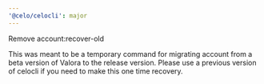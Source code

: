 ```yaml
---
'@celo/celocli': major
---
```

Remove account:recover-old

This was meant to be a temporary command for migrating account from a beta version of Valora to the release version. Please use a previous version of celocli if you need to make this one time recovery. 